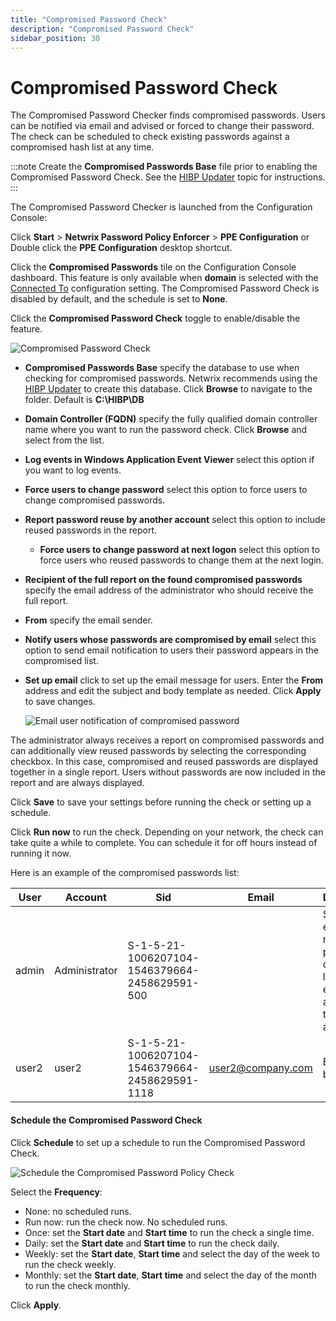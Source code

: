 ```yaml
---
title: "Compromised Password Check"
description: "Compromised Password Check"
sidebar_position: 30
---
```


# Compromised Password Check

The Compromised Password Checker finds compromised passwords. Users can be notified via email and
advised or forced to change their password. The check can be scheduled to check existing passwords
against a compromised hash list at any time.

:::note
Create the **Compromised Passwords Base** file prior to enabling the Compromised Password
Check. See the [HIBP Updater](/docs/passwordpolicyenforcer/11.1/installation/hibpupdater.md) topic for instructions.
:::


The Compromised Password Checker is launched from the Configuration Console:

Click **Start** > **Netwrix Password Policy Enforcer** > **PPE Configuration**
or
Double click the **PPE Configuration** desktop shortcut.

Click the **Compromised Passwords** tile on the Configuration Console dashboard. This feature is
only available when **domain** is selected with the [Connected To](configconsole.md#connected-to)
configuration setting. The Compromised Password Check is disabled by default, and the schedule is
set to **None**.

Click the **Compromised Password Check** toggle to enable/disable the feature.

![Compromised Password Check](/images/passwordpolicyenforcer/11.1/administration/compromisedpasswords.webp)

- **Compromised Passwords Base** specify the database to use when checking for compromised
  passwords. Netwrix recommends using the [HIBP Updater](/docs/passwordpolicyenforcer/11.1/installation/hibpupdater.md) to create this database.
  Click **Browse** to navigate to the folder. Default is **C:\HIBP\DB**
- **Domain Controller (FQDN)** specify the fully qualified domain controller name where you want to
  run the password check. Click **Browse** and select from the list.
- **Log events in Windows Application Event Viewer** select this option if you want to log events.
- **Force users to change password** select this option to force users to change compromised
  passwords.
- **Report password reuse by another account** select this option to include reused passwords in the report.
  - **Force users to change password at next logon** select this option to force users who reused passwords to change them at the next login.
- **Recipient of the full report on the found compromised passwords** specify the email address of
  the administrator who should receive the full report.
- **From** specify the email sender.
- **Notify users whose passwords are compromised by email** select this option to send email
  notification to users their password appears in the compromised list.
- **Set up email** click to set up the email message for users. Enter the **From** address and edit
  the subject and body template as needed. Click **Apply** to save changes.

    ![Email user notification of compromised password](/images/passwordpolicyenforcer/11.1/administration/emailusernotification.webp)

The administrator always receives a report on compromised passwords and can additionally view reused passwords by selecting the corresponding checkbox. In this case, compromised and reused passwords are displayed together in a single report. Users without passwords are now included in the report and are always displayed.

Click **Save** to save your settings before running the check or setting up a schedule.

Click **Run now** to run the check. Depending on your network, the check can take quite a while to
complete. You can schedule it for off hours instead of running it now.

Here is an example of the compromised passwords list:

|User  |  Account | Sid | Email | Description |
| --- | --- | --- | --- | --- |
| admin    | Administrator | S-1-5-21-1006207104-1546379664-2458629591-500  |      | Sending emails is not possible due to the lack of an email address in the account. |
| user2   | user2  | S-1-5-21-1006207104-1546379664-2458629591-1118 | user2@company.com | Email has been sent  |

#### Schedule the Compromised Password Check

Click **Schedule** to set up a schedule to run the Compromised Password Check.

![Schedule the Compromised Password Policy Check](/images/passwordpolicyenforcer/11.1/administration/compromisedpasswordsschedule.webp)

Select the **Frequency**:

- None: no scheduled runs.
- Run now: run the check now. No scheduled runs.
- Once: set the **Start date** and **Start time** to run the check a single time.
- Daily: set the **Start date** and **Start time** to run the check daily.
- Weekly: set the **Start date**, **Start time** and select the day of the week to run the check
  weekly.
- Monthly: set the **Start date**, **Start time** and select the day of the month to run the check
  monthly.

Click **Apply**.

